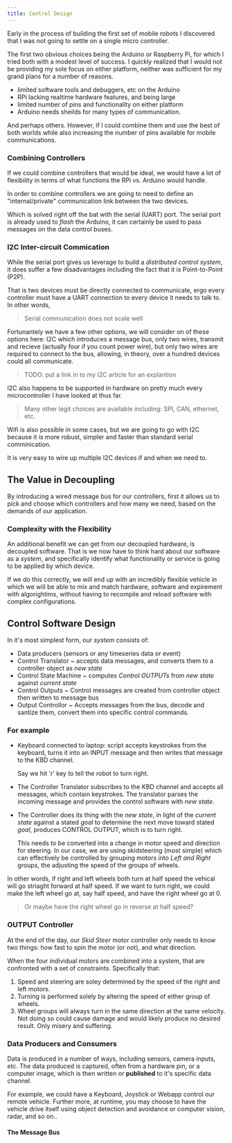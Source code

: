 ```yaml
---
title: Control Design
---
```


Early in the process of building the first set of mobile robots I
discovered that I was not going to settle on a single micro
controller. 

The first two obvious choices being the Arduino or Raspberry Pi, for which
I tried both with a modest level of success.  I quickly realized that
I would not be providing my sole focus on either platform, neither was
sufficient for my grand plans for a number of reasons.

- limited software tools and debuggers, etc on the Arduino
- RPi lacking realtime hardware features, and being large
- limited number of pins and functionality on either platform
- Arduino needs sheilds for many types of communication.

And perhaps others. However, if I could combine them and use the best
of both worlds while also increasing the number of pins available for
mobile communications.

### Combining Controllers

If we could combine controllers that would be ideal, we would have a
lot of flexibility in terms of what functions the RPi vs. Arduino
would handle.

In order to combine controllers we are going to need to define an
"internal/private" communication link between the two devices.

Which is solved right off the bat with the serial (UART) port. The serial
port is already used to _flash_ the Arduino, it can certainly be used
to pass messages on the data control buses.

### I2C Inter-circuit Commication

While the serial port gives us leverage to build a _distributed
control system_, it does suffer a few disadvantages including the fact
that it is Point-to-Point (P2P).

That is two devices must be directly connected to communicate, ergo
every controller must have a UART connection to every device it needs
to talk to.  In other words, 

> Serial communication does not scale well

Fortunantely we have a few other options, we will consider on of these
options here: I2C which introduces a message bus, only two wires,
transmit and recieve (actually four if you count power wire), but only
two wires are required to connect to the bus, allowing, in theory,
over a hundred devices could all communicate.

> TODO: put a link in to my I2C article for an explantion

I2C also happens to be supported in hardware on pretty much every
microcontroller I have looked at thus far.  

> Many other legit choices are available including: SPI, CAN,
> ethernet, etc.

Wifi is also possible in some cases, but we are going to go with I2C
because it is more robust, simpler and faster than standard serial
comminication. 

It is very easy to wire up multiple I2C devices if and when we need
to. 

## The Value in Decoupling

By introducing a wired message bus for our controllers, first it
allows us to pick and choose which controllers and how many we need,
based on the demands of our application.

### Complexity with the Flexibility

An additional benefit  we can get from our decoupled hardware, is
decoupled software.  That is we now have to think hard about our
software as a _system_, and specifically identify what functionality
or service is going to be applied by which device.

If we do this correctly, we will end up with an incredibly flexible
vehicle in which we will be able to mix and match hardware, software
and expirement with algorightims, without having to recompile and
reload software with complex configurations.

## Control Software Design

In it's most simplest form, our _system_ consists of:

- Data producers (sensors or any timeseries data or event)
- Control Translator ~ accepts data messages, and converts them to a
  controller object as _new state_
- Control State Machine ~ computes _Control OUTPUTs_ from _new state_
  against _current state_
- Control Outputs ~ Control messages are created from controller
  object then written to message bus
- Output Controllor ~ Accepts messages from the bus, decode and
  santize them, convert them into specific control commands. 
  
### For example 

- Keyboard connected to laptop: script accepts keystrokes from the
  keyboard, turns it into an INPUT message and then writes that
  message to the KBD channel.
  
  Say we hit 'r' key to tell the robot to turn right.

- The Controller Translator subscribes to the KBD channel and accepts
  all messages, which contain keystrokes.  The translator parses the
  incoming message and provides the control software with _new
  state_. 
  
- The Controller does its thing with the _new state_, in light of the
  _current state_ against a stated _goal_ to determine the next move
  toward stated _goal_, produces CONTROL OUTPUT, which is to turn
  right. 
  
  This needs to be converted into a change in motor speed and
  direction for steering.  In our case, we are using skidsteering
  (most simple) which can effectively be controlled by grouping motors
  into _Left and Right_ groups, the adjusting the speed of the groups
  of wheels.
  
In other words, if right and left wheels both turn at half speed the
vehical will go striaght forward at half speed.  If we want to turn
right, we could make the left wheel go at, say half speed, and have
the right wheel go at 0.  

> Or maybe have the right wheel go in reverse at half speed?

### OUTPUT Controller

At the end of the day, our _Skid Steer_ motor controller only needs to
know two things: how fast to spin the motor (or not), and what
direction. 

When the four individual motors are combined into a system, that are
confronted with a set of constraints.  Specifically that:

1. Speed and steering are soley determined by the speed of the right
   and left motors.
2. Turning is performed solely by altering the speed of either group
   of wheels.
3. Wheel groups will always turn in the same direction at the same
   velocity.  Not doing so could cause damage and would likely produce
   no desired result. Only misery and suffering.


### Data Producers and Consumers

Data is produced in a number of ways, including sensors, camera
inputs, etc.  The data produced is captured, often from a hardware
pin, or a computer image, which is then written or **published** to
it's specific data channel.

For example, we could have a Keyboard, Joystick or Webapp control our
remote vehicle.  Further more, at runtime, you may choose to have the
vehicle drive itself using object detection and avoidance or computer
vision, radar, and so on..

#### The Message Bus

